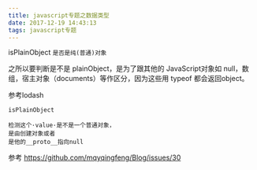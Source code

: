 ```yaml
---
title: javascript专题之数据类型
date: 2017-12-19 14:43:13
tags: javascript专题
---
```


isPlainObject  `是否是纯(普通)对象`

之所以要判断是不是 plainObject，是为了跟其他的 JavaScript对象如 null，数组，宿主对象（documents）等作区分，因为这些用 typeof 都会返回object。










参考lodash 
    
    isPlainObject

    检测这个·value·是不是一个普通对象，
    是由创建对象或者
    是他的__proto__指向null















    


















参考 https://github.com/mqyqingfeng/Blog/issues/30